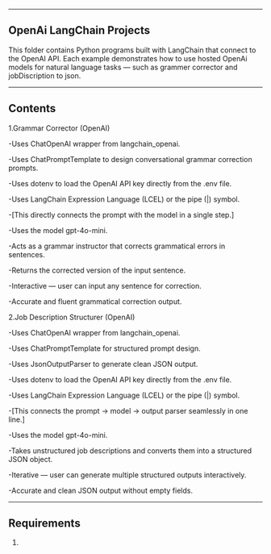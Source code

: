 -------------------------------
OpenAi LangChain Projects
-------------------------------

This folder contains Python programs built with LangChain that connect to the OpenAI API. Each example demonstrates how to use hosted OpenAi models for natural language tasks — such as grammer corrector and jobDiscription to json.

--------
Contents
--------

1.Grammar Corrector (OpenAI)

  -Uses ChatOpenAI wrapper from langchain_openai.

  -Uses ChatPromptTemplate to design conversational grammar correction prompts.
  
  -Uses dotenv to load the OpenAI API key directly from the .env file.

  -Uses LangChain Expression Language (LCEL) or the pipe (|) symbol.

  -[This directly connects the prompt with the model in a single step.]

  -Uses the model gpt-4o-mini.

  -Acts as a grammar instructor that corrects grammatical errors in sentences.

  -Returns the corrected version of the input sentence.

  -Interactive — user can input any sentence for correction.

  -Accurate and fluent grammatical correction output.


2.Job Description Structurer (OpenAI)

  -Uses ChatOpenAI wrapper from langchain_openai.
  
  -Uses ChatPromptTemplate for structured prompt design.

  -Uses JsonOutputParser to generate clean JSON output.

  -Uses dotenv to load the OpenAI API key directly from the .env file.

  -Uses LangChain Expression Language (LCEL) or the pipe (|) symbol.

  -[This connects the prompt → model → output parser seamlessly in one line.]

  -Uses the model gpt-4o-mini.

  -Takes unstructured job descriptions and converts them into a structured JSON object.

  -Iterative — user can generate multiple structured outputs interactively.

  -Accurate and clean JSON output without empty fields.


--------------
Requirements
--------------
1.
